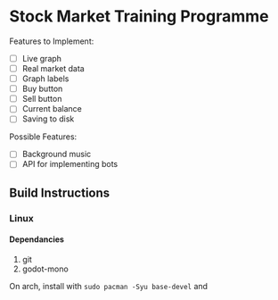 # Stock Market Training Programme

Features to Implement:

* [ ] Live graph
* [ ] Real market data
* [ ] Graph labels
* [ ] Buy button
* [ ] Sell button
* [ ] Current balance
* [ ] Saving to disk

Possible Features:

* [ ] Background music
* [ ] API for implementing bots

## Build Instructions

### Linux

#### Dependancies

1. git
2. godot-mono

On arch, install with `sudo pacman -Syu base-devel` and 
